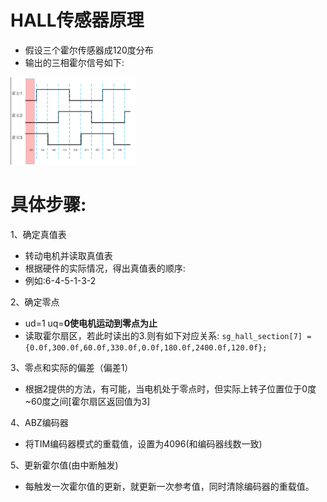 # HALL传感器原理
- 假设三个霍尔传感器成120度分布
- 输出的三相霍尔信号如下:
<img src="霍尔真值表.png" width="200">

# 具体步骤:
1、确定真值表

- 转动电机并读取真值表
- 根据硬件的实际情况，得出真值表的顺序:
- 例如:6-4-5-1-3-2

2、确定零点

- ud=1 uq=**0使电机运动到零点为止**
- 读取霍尔扇区，若此时读出的3.则有如下对应关系:
`sg_hall_section[7] = {0.0f,300.0f,60.0f,330.0f,0.0f,180.0f,2400.0f,120.0f};`

3、零点和实际的偏差（偏差1）
- 根据2提供的方法，有可能，当电机处于零点时，但实际上转子位置位于0度~60度之间[霍尔扇区返回值为3]

4、ABZ编码器
- 将TIM编码器模式的重载值，设置为4096(和编码器线数一致)

5、更新霍尔值(由中断触发)
- 每触发一次霍尔值的更新，就更新一次参考值，同时清除编码器的重载值。

  